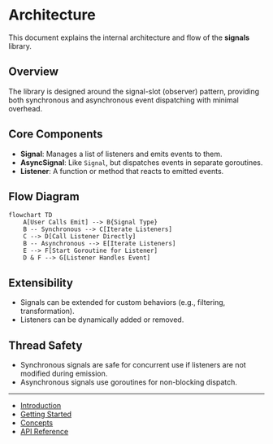 # Architecture

This document explains the internal architecture and flow of the **signals** library.

## Overview

The library is designed around the signal-slot (observer) pattern, providing both synchronous and asynchronous event dispatching with minimal overhead.

## Core Components

- **Signal**: Manages a list of listeners and emits events to them.
- **AsyncSignal**: Like `Signal`, but dispatches events in separate goroutines.
- **Listener**: A function or method that reacts to emitted events.

## Flow Diagram

```mermaid
flowchart TD
    A[User Calls Emit] --> B{Signal Type}
    B -- Synchronous --> C[Iterate Listeners]
    C --> D[Call Listener Directly]
    B -- Asynchronous --> E[Iterate Listeners]
    E --> F[Start Goroutine for Listener]
    D & F --> G[Listener Handles Event]
```

## Extensibility

- Signals can be extended for custom behaviors (e.g., filtering, transformation).
- Listeners can be dynamically added or removed.

## Thread Safety

- Synchronous signals are safe for concurrent use if listeners are not modified during emission.
- Asynchronous signals use goroutines for non-blocking dispatch.

---

- [Introduction](introduction.md)
- [Getting Started](getting_started.md)
- [Concepts](concepts.md)
- [API Reference](api_reference.md)

